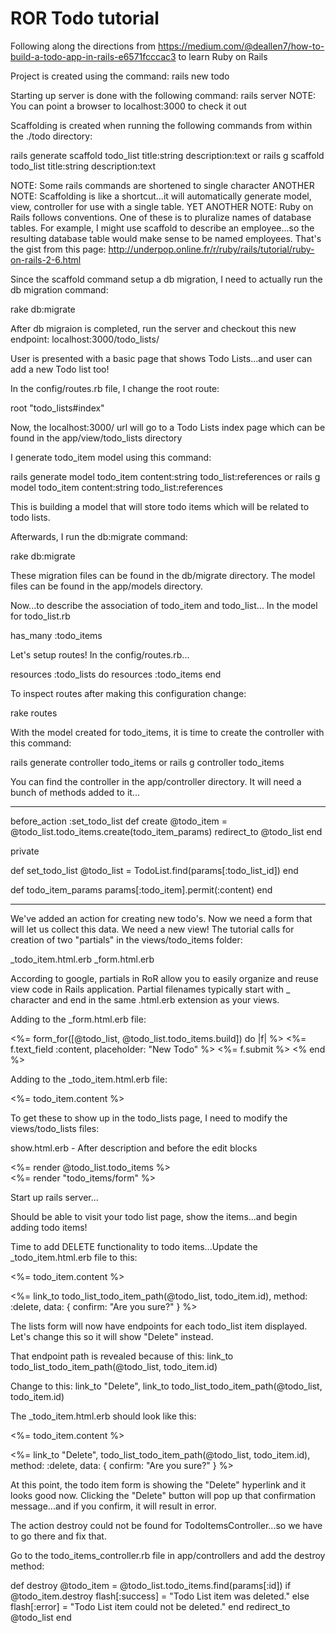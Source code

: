 # ROR Todo tutorial

Following along the directions from https://medium.com/@deallen7/how-to-build-a-todo-app-in-rails-e6571fcccac3 to learn Ruby on Rails

Project is created using the command: rails new todo

Starting up server is done with the following command: rails server
NOTE: You can point a browser to localhost:3000 to check it out

Scaffolding is created when running the following commands from within the ./todo directory:

rails generate scaffold todo_list title:string description:text
or
rails g scaffold todo_list title:string description:text

NOTE: Some rails commands are shortened to single character
ANOTHER NOTE: Scaffolding is like a shortcut...it will automatically generate model, view, controller for use with a single table.
YET ANOTHER NOTE: Ruby on Rails follows conventions. One of these is to pluralize names of database tables. For example, I might use scaffold to describe an employee...so the resulting database table would make sense to be named employees. That's the gist from this page: http://underpop.online.fr/r/ruby/rails/tutorial/ruby-on-rails-2-6.html

Since the scaffold command setup a db migration, I need to actually run the db migration command:

rake db:migrate

After db migraion is completed, run the server and checkout this new endpoint:
localhost:3000/todo_lists/

User is presented with a basic page that shows Todo Lists...and user can add a new Todo list too!

In the config/routes.rb file, I change the root route:

root "todo_lists#index"

Now, the localhost:3000/ url will go to a Todo Lists index page which can be found in the app/view/todo_lists directory

I generate todo_item model using this command:

rails generate model todo_item content:string todo_list:references
or
rails g model todo_item content:string todo_list:references

This is building a model that will store todo items which will be related to todo lists.

Afterwards, I run the db:migrate command:

rake db:migrate

These migration files can be found in the db/migrate directory.
The model files can be found in the app/models directory.

Now...to describe the association of todo_item and todo_list...
In the model for todo_list.rb

has_many :todo_items

Let's setup routes! In the config/routes.rb...

  resources :todo_lists do
  	resources :todo_items
  end

To inspect routes after making this configuration change:

rake routes

With the model created for todo_items, it is time to create the controller with this command:

rails generate controller todo_items
or
rails g controller todo_items

You can find the controller in the app/controller directory. It will need a bunch of methods added to it...

******
  before_action :set_todo_list
  def create
    @todo_item = @todo_list.todo_items.create(todo_item_params)
    redirect_to @todo_list
  end

  private

  def set_todo_list
    @todo_list = TodoList.find(params[:todo_list_id])
  end

  def todo_item_params
    params[:todo_item].permit(:content)
  end
******

We've added an action for creating new todo's. Now we need a form that will let us collect this data. We need a new view! The tutorial calls for creation of two "partials" in the views/todo_items folder:

_todo_item.html.erb
_form.html.erb

According to google, partials in RoR allow you to easily organize and reuse view code in Rails application. Partial filenames typically start with _ character and end in the same .html.erb extension as your views.

Adding to the _form.html.erb file:

<%= form_for([@todo_list, @todo_list.todo_items.build]) do |f| %>
 <%= f.text_field :content, placeholder: "New Todo" %>
 <%= f.submit %>
<% end %>

Adding to the _todo_item.html.erb file:
<p><%= todo_item.content %></p>

To get these to show up in the todo_lists page, I need to modify the views/todo_lists files:

show.html.erb - After description and before the edit blocks

<div id="todo_items_wrapper">
 <%= render @todo_list.todo_items %>
 <div id="form">
  <%= render "todo_items/form" %>
 </div>
</div>

Start up rails server...

Should be able to visit your todo list page, show the items...and begin adding todo items!

Time to add DELETE functionality to todo items...Update the _todo_item.html.erb file to this:

<p><%= todo_item.content %></p>
<%= link_to todo_list_todo_item_path(@todo_list, todo_item.id), method: :delete, data: { confirm: "Are you sure?" } %>

The lists form will now have endpoints for each todo_list item displayed. Let's change this so it will show "Delete" instead.

That endpoint path is revealed because of this:
  link_to todo_list_todo_item_path(@todo_list, todo_item.id)

Change to this:
  link_to "Delete", link_to todo_list_todo_item_path(@todo_list, todo_item.id)

The _todo_item.html.erb should look like this:

<p><%= todo_item.content %></p>
<%= link_to "Delete", todo_list_todo_item_path(@todo_list, todo_item.id), method: :delete, data: { confirm: "Are you sure?" } %>

At this point, the todo item form is showing the "Delete" hyperlink and it looks good now. Clicking the "Delete" button will pop up that confirmation message...and if you confirm, it will result in error.

The action destroy could not be found for TodoItemsController...so we have to go there and fix that.

Go to the todo_items_controller.rb file in app/controllers and add the destroy method:

def destroy
 @todo_item = @todo_list.todo_items.find(params[:id])
 if @todo_item.destroy
  flash[:success] = "Todo List item was deleted."
 else
  flash[:error] = "Todo List item could not be deleted."
 end
 redirect_to @todo_list 
end